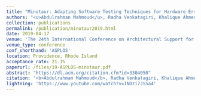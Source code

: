 ```yaml
---
title: "Minotaur: Adapting Software Testing Techniques for Hardware Errors"
authors: "<u>Abdulrahman Mahmoud</u>, Radha Venkatagiri, Khalique Ahmed, Sasa Misailovic, Darko Marinov, Christopher W. Fletcher, and Sarita V. Adve"
collection: publications
permalink: /publication/minotaur2019.html
date: 2019-04-17
venue: 'The 24th International Conference on Architectural Support for Programming Languages and Operating Systems' 
venue_type: conference
conf_shorthand: 'ASPLOS'
location: Providence, Rhode Island 
acceptance_rate: 21.1%
paperurl: /files/19-ASPLOS-minotaur.pdf
abstract: "https://dl.acm.org/citation.cfm?id=3304050"
citation: '<b>Abdulrahman Mahmoud</b>, Radha Venkatagiri, Khalique Ahmed, Sasa Misailovic, Darko Marinov, Christopher W. Fletcher, and Sarita Adve. 2019. Minotaur: Adapting Software Testing Techniques for Hardware Errors. In <i>2019 Architecture Support for Programming Languages and Operating Systems (ASPLOS 19), April 13-17, 2019, Providence, Rhode Island, USA.</i> ACM, New York, NY, USA, 17 pages. https://doi.org/10.1145/3297858.3304050'
lightning: 'https://www.youtube.com/watch?v=INDzi7JS5a4'
---
```

